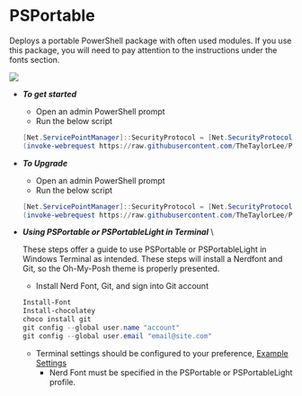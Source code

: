 # PSPortable

Deploys a portable PowerShell package with often used modules. If you use this package, you will need to pay attention to the instructions under the fonts section.

<p align="Left">
<a href="https://open.vscode.dev/TheTaylorLee/PSPortable"><img src="https://open.vscode.dev/badges/open-in-vscode.svg"></a>
</p>

* *__To get started__*
  * Open an admin PowerShell prompt
  * Run the below script
  
  ```Powershell
  [Net.ServicePointManager]::SecurityProtocol = [Net.SecurityProtocolType]::Tls12
  (invoke-webrequest https://raw.githubusercontent.com/TheTaylorLee/PSPortable/master/Deploy-PSPortable.ps1 -usebasicparsing).content | Invoke-Expression
  ```

* *__To Upgrade__*
  * Open an admin PowerShell prompt
  * Run the below script
  
  ```Powershell
  [Net.ServicePointManager]::SecurityProtocol = [Net.SecurityProtocolType]::Tls12
  (invoke-webrequest https://raw.githubusercontent.com/TheTaylorLee/PSPortable/master/Invoke-VersionUpdate.ps1 -usebasicparsing).content | Invoke-Expression
  ```

* *__Using PSPortable or PSPortableLight in Terminal__* \

    These steps offer a guide to use PSPortable or PSPortableLight in Windows Terminal as intended. These steps will install a Nerdfont and Git, so the Oh-My-Posh theme is     properly presented.
    
  * Install Nerd Font, Git, and sign into Git account
  
  ```Powershell
  Install-Font
  Install-chocolatey
  choco install git
  git config --global user.name "account"
  git config --global user.email "email@site.com"
  ```
  
  * Terminal settings should be configured to your preference, [Example Settings](https://github.com/TheTaylorLee/PwshProfile/blob/main/WindowsTerminal/CustomSettings.json) 
    * Nerd Font must be specified in the PSPortable or PSPortableLight profile.

